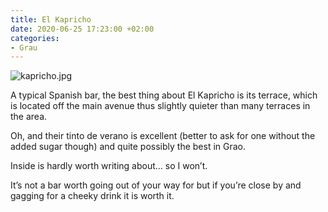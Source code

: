 ```yaml
---
title: El Kapricho
date: 2020-06-25 17:23:00 +02:00
categories:
- Grau
---
```


![kapricho.jpg](/uploads/kapricho.jpg)

A typical Spanish bar, the best thing about El Kapricho is its terrace, which is located off the main avenue thus slightly quieter than many terraces in the area. 

Oh, and their tinto de verano is excellent (better to ask for one without the added sugar though) and quite possibly the best in Grao.

Inside is hardly worth writing about… so I won’t.

It’s not a bar worth going out of your way for but if you’re close by and gagging for a cheeky drink it is worth it.